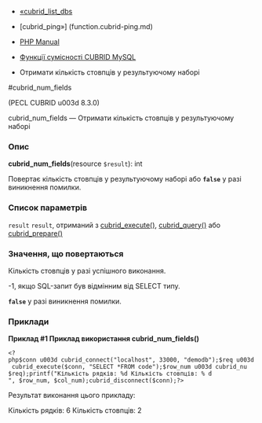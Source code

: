 - [«cubrid_list_dbs](function.cubrid-list-dbs.md)
- [cubrid_ping»] (function.cubrid-ping.md)

- [PHP Manual](index.md)
- [Функції сумісності CUBRID MySQL](cubridmysql.cubrid.md)
- Отримати кількість стовпців у результуючому наборі

#cubrid_num_fields

(PECL CUBRID u003d 8.3.0)

cubrid_num_fields — Отримати кількість стовпців у результуючому наборі

### Опис

**cubrid_num_fields**(resource `$result`): int

Повертає кількість стовпців у результуючому наборі або **`false`**
у разі виникнення помилки.

### Список параметрів

`result`
`result`, отриманий з
[cubrid_execute()](function.cubrid-execute.md),
[cubrid_query()](function.cubrid-query.md) або
[cubrid_prepare()](function.cubrid-prepare.md)

### Значення, що повертаються

Кількість стовпців у разі успішного виконання.

-1, якщо SQL-запит був відмінним від SELECT типу.

**`false`** у разі виникнення помилки.

### Приклади

**Приклад #1 Приклад використання **cubrid_num_fields()****

` <?php$conn u003d cubrid_connect("localhost", 33000, "demodb");$req u003d cubrid_execute($conn, "SELECT *FROM code");$row_num u003d cubrid_nu $req);printf("Кількість рядків: %d
Кількість стовпців: % d
", $row_num, $col_num);cubrid_disconnect($conn);?> `

Результат виконання цього прикладу:

Кількість рядків: 6
Кількість стовпців: 2
